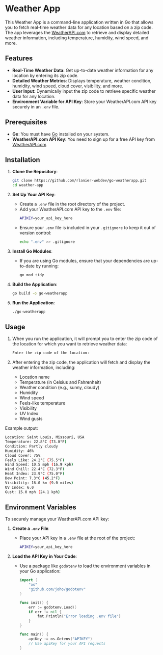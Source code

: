# Weather App

This Weather App is a command-line application written in Go that allows you to fetch real-time weather data for any location based on a zip code. The app leverages the [WeatherAPI.com](https://www.weatherapi.com/) to retrieve and display detailed weather information, including temperature, humidity, wind speed, and more.

## Features

- **Real-Time Weather Data**: Get up-to-date weather information for any location by entering its zip code.
- **Detailed Weather Metrics**: Displays temperature, weather condition, humidity, wind speed, cloud cover, visibility, and more.
- **User Input**: Dynamically input the zip code to retrieve specific weather data for any location.
- **Environment Variable for API Key**: Store your WeatherAPI.com API key securely in an `.env` file.

## Prerequisites

- **Go**: You must have [Go](https://golang.org/dl/) installed on your system.
- **WeatherAPI.com API Key**: You need to sign up for a free API key from [WeatherAPI.com](https://www.weatherapi.com/).

## Installation

1. **Clone the Repository**:
   ```bash
   git clone https://github.com/rlanier-webdev/go-weatherapp.git
   cd weather-app
   ```

2. **Set Up Your API Key**:
   - Create a `.env` file in the root directory of the project.
   - Add your WeatherAPI.com API key to the `.env` file:
     ```bash
     APIKEY=your_api_key_here
     ```
   - Ensure your `.env` file is included in your `.gitignore` to keep it out of version control:
     ```bash
     echo ".env" >> .gitignore
     ```

3. **Install Go Modules**:
   - If you are using Go modules, ensure that your dependencies are up-to-date by running:
     ```bash
     go mod tidy
     ```

4. **Build the Application**:
   ```bash
   go build -o go-weatherapp
   ```

5. **Run the Application**:
   ```bash
   ./go-weatherapp
   ```

## Usage

1. When you run the application, it will prompt you to enter the zip code of the location for which you want to retrieve weather data:
   ```bash
   Enter the zip code of the location:
   ```

2. After entering the zip code, the application will fetch and display the weather information, including:
   - Location name
   - Temperature (in Celsius and Fahrenheit)
   - Weather condition (e.g., sunny, cloudy)
   - Humidity
   - Wind speed
   - Feels-like temperature
   - Visibility
   - UV Index
   - Wind gusts

Example output:
```bash
Location: Saint Louis, Missouri, USA
Temperature: 22.8°C (73.0°F)
Condition: Partly cloudy
Humidity: 46%
Cloud Cover: 75%
Feels Like: 24.2°C (75.5°F)
Wind Speed: 10.5 mph (16.9 kph)
Wind Chill: 22.4°C (72.3°F)
Heat Index: 23.9°C (75.0°F)
Dew Point: 7.3°C (45.2°F)
Visibility: 16.0 km (9.0 miles)
UV Index: 6.0
Gust: 15.0 mph (24.1 kph)
```

## Environment Variables

To securely manage your WeatherAPI.com API key:

1. **Create a `.env` File**:
   - Place your API key in a `.env` file at the root of the project:
     ```bash
     APIKEY=your_api_key_here
     ```

2. **Load the API Key in Your Code**:
   - Use a package like `godotenv` to load the environment variables in your Go application:
     ```go
     import (
         "os"
         "github.com/joho/godotenv"
     )

     func init() {
         err := godotenv.Load()
         if err != nil {
             fmt.Println("Error loading .env file")
         }
     }

     func main() {
         apiKey := os.Getenv("APIKEY")
         // Use apiKey for your API requests
     }
     ```
